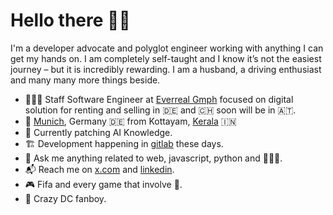 <!-- <img align="right" src="https://github.com/labtocat/labtocat/blob/master/bats.png" alt="Illustration of me everyday" width=180px height=400px /> -->

# Hello there 👋🏽

I'm a developer advocate and polyglot engineer working with anything I can get my hands on. I am completely self-taught and I know it’s not the easiest journey – but it is incredibly rewarding.
I am a husband, a driving enthusiast and many many more things beside.

- 👨🏽‍💻 Staff Software Engineer at [Everreal Gmph](https://www.everreal.co/) focused on digital solution for renting and selling in 🇩🇪 and 🇨🇭 soon will be in 🇦🇹.
- 📍 [Munich](https://en.wikipedia.org/wiki/Munich), Germany 🇩🇪 from Kottayam, [Kerala](https://en.wikipedia.org/wiki/Kerala) 🇮🇳
- 🤖 Currently patching AI Knowledge.
- 🏗 Development happening in [gitlab](https://gitlab.com/sachin-philip) these days.
- 💬 Ask me anything related to web, javascript, python and 👨🏽‍💻.
- 📬 Reach me on [x.com](https://x.com/sachin_philip) and [linkedin](https://www.linkedin.com/in/sachinphilip/).
- 🎮 Fifa and every game that involve 🔫.
- 🍿 Crazy DC fanboy.
